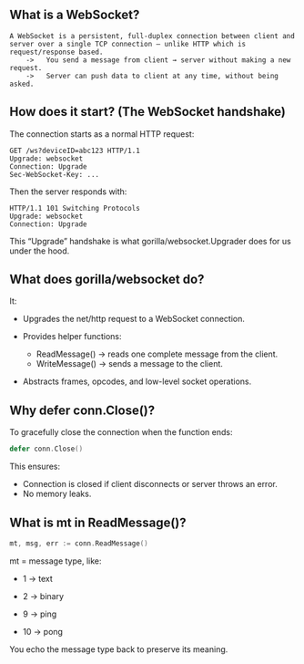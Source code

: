 ## What is a WebSocket?
```
A WebSocket is a persistent, full-duplex connection between client and server over a single TCP connection — unlike HTTP which is request/response based.
    ->   You send a message from client → server without making a new request.
    ->   Server can push data to client at any time, without being asked.
```

## How does it start? (The WebSocket handshake)
The connection starts as a normal HTTP request:

```
GET /ws?deviceID=abc123 HTTP/1.1
Upgrade: websocket
Connection: Upgrade
Sec-WebSocket-Key: ...
```
Then the server responds with:

```
HTTP/1.1 101 Switching Protocols
Upgrade: websocket
Connection: Upgrade
```
This “Upgrade” handshake is what gorilla/websocket.Upgrader does for us under the hood.

## What does gorilla/websocket do?
It:

- Upgrades the net/http request to a WebSocket connection.

- Provides helper functions:
    -   ReadMessage() → reads one complete message from the client.
    -   WriteMessage() → sends a message to the client.

-   Abstracts frames, opcodes, and low-level socket operations.

## Why defer conn.Close()?
To gracefully close the connection when the function ends:

```go
defer conn.Close()
```
This ensures:

-   Connection is closed if client disconnects or server throws an error.
-   No memory leaks.

## What is mt in ReadMessage()?
```go
mt, msg, err := conn.ReadMessage()
```
mt = message type, like:

-   1 → text

-   2 → binary

-   9 → ping

-   10 → pong

You echo the message type back to preserve its meaning.


